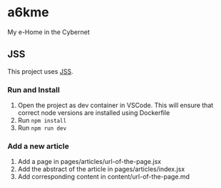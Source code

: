 # a6kme

My e-Home in the Cybernet

## JSS

This project uses [JSS](https://cssinjs.org/).

### Run and Install
1. Open the project as dev container in VSCode. This will ensure that correct node versions are installed using Dockerfile
2. Run `npm install`
3. Run `npm run dev`

### Add a new article
1. Add a page in pages/articles/url-of-the-page.jsx
2. Add the abstract of the article in pages/articles/index.jsx
3. Add corresponding content in content/url-of-the-page.md
